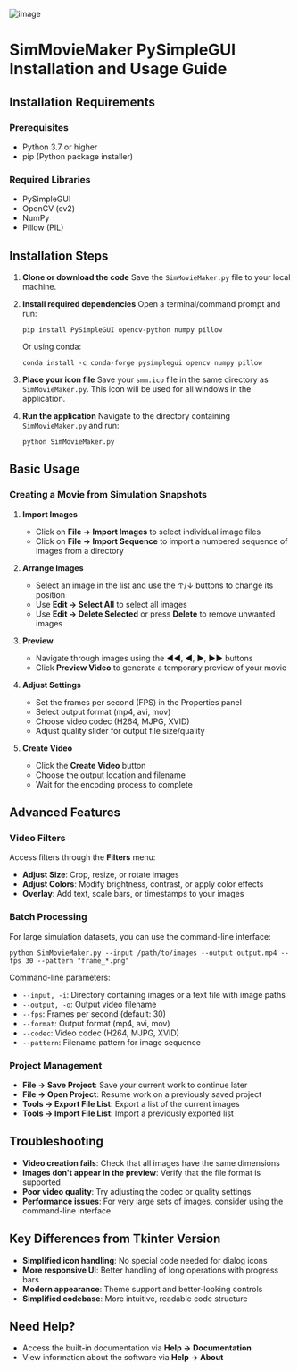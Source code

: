 ![image](https://github.com/user-attachments/assets/31a631e7-9c5b-4fd5-8f0b-bf4d554804be)

# SimMovieMaker PySimpleGUI Installation and Usage Guide

## Installation Requirements

### Prerequisites
- Python 3.7 or higher
- pip (Python package installer)

### Required Libraries
- PySimpleGUI
- OpenCV (cv2)
- NumPy
- Pillow (PIL)

## Installation Steps

1. **Clone or download the code**
   Save the `SimMovieMaker.py` file to your local machine.

2. **Install required dependencies**
   Open a terminal/command prompt and run:
   ```
   pip install PySimpleGUI opencv-python numpy pillow
   ```
   
   Or using conda:
   ```
   conda install -c conda-forge pysimplegui opencv numpy pillow
   ```

3. **Place your icon file**
   Save your `smm.ico` file in the same directory as `SimMovieMaker.py`. This icon will be used for all windows in the application.

4. **Run the application**
   Navigate to the directory containing `SimMovieMaker.py` and run:
   ```
   python SimMovieMaker.py
   ```

## Basic Usage

### Creating a Movie from Simulation Snapshots

1. **Import Images**
   - Click on **File → Import Images** to select individual image files
   - Click on **File → Import Sequence** to import a numbered sequence of images from a directory

2. **Arrange Images**
   - Select an image in the list and use the ↑/↓ buttons to change its position
   - Use **Edit → Select All** to select all images
   - Use **Edit → Delete Selected** or press **Delete** to remove unwanted images

3. **Preview**
   - Navigate through images using the ◀◀, ◀, ▶, ▶▶ buttons
   - Click **Preview Video** to generate a temporary preview of your movie

4. **Adjust Settings**
   - Set the frames per second (FPS) in the Properties panel
   - Select output format (mp4, avi, mov)
   - Choose video codec (H264, MJPG, XVID)
   - Adjust quality slider for output file size/quality

5. **Create Video**
   - Click the **Create Video** button
   - Choose the output location and filename
   - Wait for the encoding process to complete

## Advanced Features

### Video Filters

Access filters through the **Filters** menu:

- **Adjust Size**: Crop, resize, or rotate images
- **Adjust Colors**: Modify brightness, contrast, or apply color effects
- **Overlay**: Add text, scale bars, or timestamps to your images

### Batch Processing

For large simulation datasets, you can use the command-line interface:

```
python SimMovieMaker.py --input /path/to/images --output output.mp4 --fps 30 --pattern "frame_*.png"
```

Command-line parameters:
- `--input, -i`: Directory containing images or a text file with image paths
- `--output, -o`: Output video filename
- `--fps`: Frames per second (default: 30)
- `--format`: Output format (mp4, avi, mov)
- `--codec`: Video codec (H264, MJPG, XVID)
- `--pattern`: Filename pattern for image sequence

### Project Management

- **File → Save Project**: Save your current work to continue later
- **File → Open Project**: Resume work on a previously saved project
- **Tools → Export File List**: Export a list of the current images
- **Tools → Import File List**: Import a previously exported list

## Troubleshooting

- **Video creation fails**: Check that all images have the same dimensions
- **Images don't appear in the preview**: Verify that the file format is supported
- **Poor video quality**: Try adjusting the codec or quality settings
- **Performance issues**: For very large sets of images, consider using the command-line interface

## Key Differences from Tkinter Version

- **Simplified icon handling**: No special code needed for dialog icons
- **More responsive UI**: Better handling of long operations with progress bars
- **Modern appearance**: Theme support and better-looking controls
- **Simplified codebase**: More intuitive, readable code structure

## Need Help?

- Access the built-in documentation via **Help → Documentation**
- View information about the software via **Help → About**
